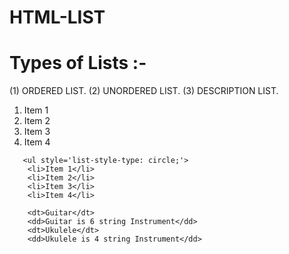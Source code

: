# HTML-LIST

# Types of Lists :-

 (1) ORDERED LIST.
 (2) UNORDERED LIST.
 (3) DESCRIPTION LIST.
 
 
<!DOCTYPE html>
<html lang="en">
<head>
    <meta charset="UTF-8">
    <meta http-equiv="X-UA-Compatible" content="IE=edge">
    <meta name="viewport" content="width=device-width, initial-scale=1.0">
    <title>Lists</title>
</head>
<body>
    <ol type='1'>
       <li>Item 1</li>
       <li>Item 2</li>
       <li>Item 3</li>
       <li>Item 4</li>
    </ol>

       <ul style='list-style-type: circle;'>
        <li>Item 1</li>
        <li>Item 2</li>
        <li>Item 3</li>
        <li>Item 4</li>
   </ul>
      
   <dl> 

        <dt>Guitar</dt>
        <dd>Guitar is 6 string Instrument</dd>
        <dt>Ukulele</dt>
        <dd>Ukulele is 4 string Instrument</dd>


   </dl>



</body>
</html>
